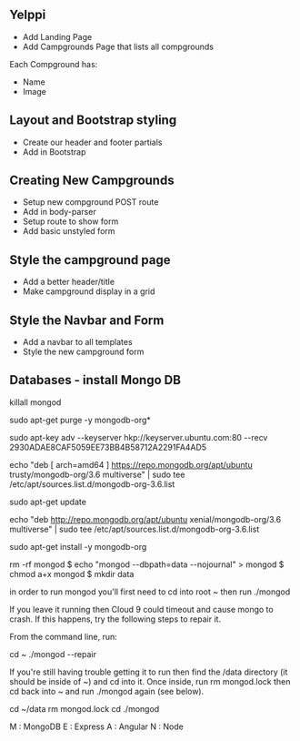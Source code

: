 ## Yelppi

* Add Landing Page
* Add Campgrounds Page that lists all compgrounds

Each Compground has:
* Name
* Image

## Layout and Bootstrap styling

* Create our header and footer partials
* Add in Bootstrap

## Creating New Campgrounds

* Setup new compground POST route
* Add in body-parser
* Setup route to show form
* Add basic unstyled form

## Style the campground page

* Add a better header/title
* Make campground display in a grid

## Style the Navbar and Form

* Add a navbar to all templates
* Style the new campground form

## Databases - install Mongo DB

killall mongod

sudo apt-get purge -y mongodb-org*

sudo apt-key adv --keyserver hkp://keyserver.ubuntu.com:80 --recv 2930ADAE8CAF5059EE73BB4B58712A2291FA4AD5

echo "deb [ arch=amd64 ] https://repo.mongodb.org/apt/ubuntu trusty/mongodb-org/3.6 multiverse" | sudo tee /etc/apt/sources.list.d/mongodb-org-3.6.list

sudo apt-get update

echo "deb http://repo.mongodb.org/apt/ubuntu xenial/mongodb-org/3.6 multiverse" | sudo tee /etc/apt/sources.list.d/mongodb-org-3.6.list

sudo apt-get install -y mongodb-org

rm -rf mongod
$ echo "mongod --dbpath=data --nojournal" > mongod
$ chmod a+x mongod
$ mkdir data

in order to run mongod you'll first need to cd into root ~ then run ./mongod 

If you leave it running then Cloud 9 could timeout and cause mongo to crash. If this happens, try the following steps to repair it. 

From the command line, run:

cd ~
./mongod --repair

If you're still having trouble getting it to run then find the /data directory (it should be inside of ~) and cd into it. Once inside, run rm mongod.lock then cd back into ~ and run ./mongod again (see below).

cd ~/data
rm mongod.lock
cd
./mongod

M : MongoDB
E : Express
A : Angular
N : Node